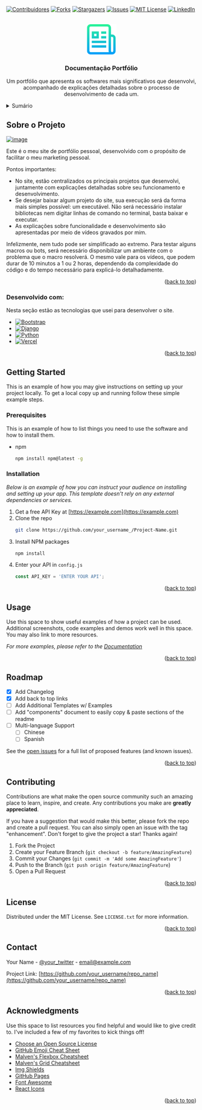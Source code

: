 <!-- Improved compatibility of back to top link: See: https://github.com/othneildrew/Best-README-Template/pull/73 -->
<a id="readme-top"></a>
<!--
*** Thanks for checking out the Best-README-Template. If you have a suggestion
*** that would make this better, please fork the repo and create a pull request
*** or simply open an issue with the tag "enhancement".
*** Don't forget to give the project a star!
*** Thanks again! Now go create something AMAZING! :D
-->



<!-- PROJECT SHIELDS -->
<!--
*** I'm using markdown "reference style" links for readability.
*** Reference links are enclosed in brackets [ ] instead of parentheses ( ).
*** See the bottom of this document for the declaration of the reference variables
*** for contributors-url, forks-url, etc. This is an optional, concise syntax you may use.
*** https://www.markdownguide.org/basic-syntax/#reference-style-links
-->
[![Contribuidores][contributors-shield]][contributors-url]
[![Forks][forks-shield]][forks-url]
[![Stargazers][stars-shield]][stars-url]
[![Issues][issues-shield]][issues-url]
[![MIT License][license-shield]][license-url]
[![LinkedIn][linkedin-shield]][linkedin-url]

[contributors-shield]: https://img.shields.io/github/contributors/RyanBezerra/Portfolio.svg
[contributors-url]: https://github.com/RyanBezerra/Portfolio/graphs/contributors
[forks-shield]: https://img.shields.io/github/forks/RyanBezerra/Portfolio.svg
[forks-url]: https://github.com/RyanBezerra/Portfolio/network/members
[stars-shield]: https://img.shields.io/github/stars/RyanBezerra/Portfolio.svg
[stars-url]: https://github.com/RyanBezerra/Portfolio/stargazers
[issues-shield]: https://img.shields.io/github/issues/RyanBezerra/Portfolio.svg
[issues-url]: https://github.com/RyanBezerra/Portfolio/issues
[license-shield]: https://img.shields.io/github/license/RyanBezerra/Portfolio.svg
[license-url]: https://github.com/RyanBezerra/Portfolio/blob/main/LICENSE
[linkedin-shield]: https://img.shields.io/badge/LinkedIn-RyanBezerra-blue
[linkedin-url]: https://www.linkedin.com/in/ryan-nascimento-bezerra/




<!-- PROJECT LOGO -->
<br />
<div align="center">
  <a href="https://github.com/othneildrew/Best-README-Template">
    <img src="images/logo.png" alt="Logo" width="80" height="80">
  </a>

  <h3 align="center">Documentação Portfólio</h3>

  <p align="center">
    Um portfólio que apresenta os softwares mais significativos que desenvolvi, acompanhado de explicações detalhadas sobre o processo de desenvolvimento de cada um.
    <br />
  </p>
</div>



<!-- TABLE OF CONTENTS -->
<details>
  <summary>Sumário</summary>
  <ol>
    <li>
      <a href="#about-the-project">Sobre o Projeto</a>
      <ul>
        <li><a href="#built-with">Desenvolvido com:</a></li>
      </ul>
    </li>
    <li>
      <a href="#getting-started">Getting Started</a>
      <ul>
        <li><a href="#prerequisites">Pré-requesitos</a></li>
        <li><a href="#installation">Instalação</a></li>
      </ul>
    </li>
    <li><a href="#usage">Uso</a></li>
    <li><a href="#roadmap">Roadmap</a></li>
    <li><a href="#contributing">Contribuição</a></li>
    <li><a href="#license">Licença</a></li>
    <li><a href="#contact">Contato</a></li>
    <li><a href="#acknowledgments">Agradecimentos</a></li>
  </ol>
</details>



<!-- ABOUT THE PROJECT -->
## Sobre o Projeto

[![image](https://github.com/user-attachments/assets/9e2800a8-1676-4c1b-a64e-2b3ed1a09565
)](https://portfolio-git-main-ryans-projects-da8a15f6.vercel.app)

Este é o meu site de portfólio pessoal, desenvolvido com o propósito de facilitar o meu marketing pessoal.

Pontos importantes:
* No site, estão centralizados os principais projetos que desenvolvi, juntamente com explicações detalhadas sobre seu funcionamento e desenvolvimento.
* Se desejar baixar algum projeto do site, sua execução será da forma mais simples possível: um executável. Não será necessário instalar bibliotecas nem digitar linhas de comando no terminal, basta baixar e executar.
* As explicações sobre funcionalidade e desenvolvimento são apresentadas por meio de vídeos gravados por mim.

Infelizmente, nem tudo pode ser simplificado ao extremo. Para testar alguns macros ou bots, será necessário disponibilizar um ambiente com o problema que o macro resolverá. O mesmo vale para os vídeos, que podem durar de 10 minutos a 1 ou 2 horas, dependendo da complexidade do código e do tempo necessário para explicá-lo detalhadamente.

<p align="right">(<a href="#readme-top">back to top</a>)</p>



### Desenvolvido com:

Nesta seção estão as tecnologias que usei para desenvolver o site.

* <a href="https://getbootstrap.com" target="_blank"><img src="https://github.com/user-attachments/assets/abb72fd2-f7b6-46c5-87f4-e13efb8e2836" alt="Bootstrap" width="16" /></a>
* [![Django][DjangoProject.com]][Django-url]
* [![Python][Python.org]][Python-url]
* [![Vercel][Vercel.com]][Vercel-url]

[DjangoProject.com]: https://example.com/django-icon.png
[Python.org]: https://example.com/python-icon.png
[Vercel.com]: https://example.com/vercel-icon.png

[Bootstrap-url]: https://getbootstrap.com
[Django-url]: https://www.djangoproject.com
[Python-url]: https://www.python.org
[Vercel-url]: https://vercel.com



<p align="right">(<a href="#readme-top">back to top</a>)</p>



<!-- GETTING STARTED -->
## Getting Started

This is an example of how you may give instructions on setting up your project locally.
To get a local copy up and running follow these simple example steps.

### Prerequisites

This is an example of how to list things you need to use the software and how to install them.
* npm
  ```sh
  npm install npm@latest -g
  ```

### Installation

_Below is an example of how you can instruct your audience on installing and setting up your app. This template doesn't rely on any external dependencies or services._

1. Get a free API Key at [https://example.com](https://example.com)
2. Clone the repo
   ```sh
   git clone https://github.com/your_username_/Project-Name.git
   ```
3. Install NPM packages
   ```sh
   npm install
   ```
4. Enter your API in `config.js`
   ```js
   const API_KEY = 'ENTER YOUR API';
   ```

<p align="right">(<a href="#readme-top">back to top</a>)</p>



<!-- USAGE EXAMPLES -->
## Usage

Use this space to show useful examples of how a project can be used. Additional screenshots, code examples and demos work well in this space. You may also link to more resources.

_For more examples, please refer to the [Documentation](https://example.com)_

<p align="right">(<a href="#readme-top">back to top</a>)</p>



<!-- ROADMAP -->
## Roadmap

- [x] Add Changelog
- [x] Add back to top links
- [ ] Add Additional Templates w/ Examples
- [ ] Add "components" document to easily copy & paste sections of the readme
- [ ] Multi-language Support
    - [ ] Chinese
    - [ ] Spanish

See the [open issues](https://github.com/othneildrew/Best-README-Template/issues) for a full list of proposed features (and known issues).

<p align="right">(<a href="#readme-top">back to top</a>)</p>



<!-- CONTRIBUTING -->
## Contributing

Contributions are what make the open source community such an amazing place to learn, inspire, and create. Any contributions you make are **greatly appreciated**.

If you have a suggestion that would make this better, please fork the repo and create a pull request. You can also simply open an issue with the tag "enhancement".
Don't forget to give the project a star! Thanks again!

1. Fork the Project
2. Create your Feature Branch (`git checkout -b feature/AmazingFeature`)
3. Commit your Changes (`git commit -m 'Add some AmazingFeature'`)
4. Push to the Branch (`git push origin feature/AmazingFeature`)
5. Open a Pull Request

<p align="right">(<a href="#readme-top">back to top</a>)</p>



<!-- LICENSE -->
## License

Distributed under the MIT License. See `LICENSE.txt` for more information.

<p align="right">(<a href="#readme-top">back to top</a>)</p>



<!-- CONTACT -->
## Contact

Your Name - [@your_twitter](https://twitter.com/your_username) - email@example.com

Project Link: [https://github.com/your_username/repo_name](https://github.com/your_username/repo_name)

<p align="right">(<a href="#readme-top">back to top</a>)</p>



<!-- ACKNOWLEDGMENTS -->
## Acknowledgments

Use this space to list resources you find helpful and would like to give credit to. I've included a few of my favorites to kick things off!

* [Choose an Open Source License](https://choosealicense.com)
* [GitHub Emoji Cheat Sheet](https://www.webpagefx.com/tools/emoji-cheat-sheet)
* [Malven's Flexbox Cheatsheet](https://flexbox.malven.co/)
* [Malven's Grid Cheatsheet](https://grid.malven.co/)
* [Img Shields](https://shields.io)
* [GitHub Pages](https://pages.github.com)
* [Font Awesome](https://fontawesome.com)
* [React Icons](https://react-icons.github.io/react-icons/search)

<p align="right">(<a href="#readme-top">back to top</a>)</p>



<!-- MARKDOWN LINKS & IMAGES -->
<!-- https://www.markdownguide.org/basic-syntax/#reference-style-links -->
[contributors-shield]: https://img.shields.io/github/contributors/othneildrew/Best-README-Template.svg?style=for-the-badge
[contributors-url]: https://github.com/othneildrew/Best-README-Template/graphs/contributors
[forks-shield]: https://img.shields.io/github/forks/othneildrew/Best-README-Template.svg?style=for-the-badge
[forks-url]: https://github.com/othneildrew/Best-README-Template/network/members
[stars-shield]: https://img.shields.io/github/stars/othneildrew/Best-README-Template.svg?style=for-the-badge
[stars-url]: https://github.com/othneildrew/Best-README-Template/stargazers
[issues-shield]: https://img.shields.io/github/issues/othneildrew/Best-README-Template.svg?style=for-the-badge
[issues-url]: https://github.com/othneildrew/Best-README-Template/issues
[license-shield]: https://img.shields.io/github/license/othneildrew/Best-README-Template.svg?style=for-the-badge
[license-url]: https://github.com/othneildrew/Best-README-Template/blob/master/LICENSE.txt
[linkedin-shield]: https://img.shields.io/badge/-LinkedIn-black.svg?style=for-the-badge&logo=linkedin&colorB=555
[linkedin-url]: https://linkedin.com/in/othneildrew
[product-screenshot]: images/screenshot.png
[Next.js]: https://img.shields.io/badge/next.js-000000?style=for-the-badge&logo=nextdotjs&logoColor=white
[Next-url]: https://nextjs.org/
[React.js]: https://img.shields.io/badge/React-20232A?style=for-the-badge&logo=react&logoColor=61DAFB
[React-url]: https://reactjs.org/
[Vue.js]: https://img.shields.io/badge/Vue.js-35495E?style=for-the-badge&logo=vuedotjs&logoColor=4FC08D
[Vue-url]: https://vuejs.org/
[Angular.io]: https://img.shields.io/badge/Angular-DD0031?style=for-the-badge&logo=angular&logoColor=white
[Angular-url]: https://angular.io/
[Svelte.dev]: https://img.shields.io/badge/Svelte-4A4A55?style=for-the-badge&logo=svelte&logoColor=FF3E00
[Svelte-url]: https://svelte.dev/
[Laravel.com]: https://img.shields.io/badge/Laravel-FF2D20?style=for-the-badge&logo=laravel&logoColor=white
[Laravel-url]: https://laravel.com
[Bootstrap.com]: https://img.shields.io/badge/Bootstrap-563D7C?style=for-the-badge&logo=bootstrap&logoColor=white
[Bootstrap-url]: https://getbootstrap.com
[JQuery.com]: https://img.shields.io/badge/jQuery-0769AD?style=for-the-badge&logo=jquery&logoColor=white
[JQuery-url]: https://jquery.com 
